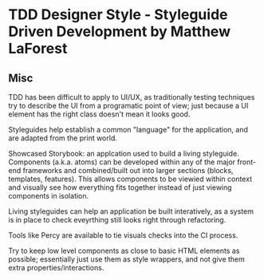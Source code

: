 # TDD Designer Style - Styleguide Driven Development by Matthew LaForest

## Misc

TDD has been difficult to apply to UI/UX, as traditionally testing techniques try to describe the UI from a programatic point of view; just because a UI element has the right class doesn't mean it looks good.

Styleguides help establish a common "language" for the application, and are adapted from the print world.

Showcased Storybook: an applcation used to build a living styleguide. Components (a.k.a. atoms) can be developed within any of the major front-end frameworks and combined/built out into larger sections (blocks, templates, features). This allows components to be viewied within context and visually see how everything fits together instead of just viewing components in isolation.

Living styleguides can help an application be built interatively, as a system is in place to check eveyrthing still looks right through refactoring.

Tools like Percy are available to tie visuals checks into the CI process.

Try to keep low level components as close to basic HTML elements as possible; essentially just use them as style wrappers, and not give them extra properties/interactions.
